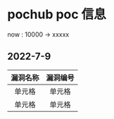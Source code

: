 # pochub poc 信息

now : 10000 -> xxxxx

## 2022-7-9
| 漏洞名称 | 漏洞编号 | 
| :----:| :----: |
| 单元格 | 单元格 | 
| 单元格 | 单元格 | 